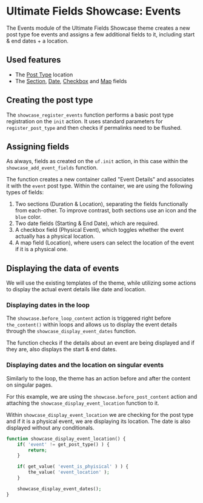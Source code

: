 # Ultimate Fields Showcase: Events

The Events module of the Ultimate Fields Showcase theme creates a new post type foe events and assigns a few additional fields to it, including start & end dates + a location.

## Used features

- The [Post Type](https://www.ultimate-fields.com/docs/locations/post-type/) location
- The [Section](https://www.ultimate-fields.com/fields/section/), [Date](https://www.ultimate-fields.com/fields/date/), [Checkbox](https://www.ultimate-fields.com/fields/checkbox/) and [Map](https://www.ultimate-fields.com/fields/map/) fields

## Creating the post type

The `showcase_register_events` function performs a basic post type registration on the `init` action. It uses standard parameters for `register_post_type` and then checks if permalinks need to be flushed.

## Assigning fields

As always, fields as created on the `uf.init` action, in this case within the `showcase_add_event_fields` function.

The function creates a new container called "Event Details" and associates it with the `event` post type. Within the container, we are using the following types of fields:

1. Two sections (Duration & Location), separating the fields functionally from each-other. To improve contrast, both sections use an icon and the `blue` color.
2. Two date fields (Starting & End Date), which are required.
3. A checkbox field (Physical Event), which toggles whether the event actually has a physical location.
3. A map field (Location), where users can select the location of the event if it is a physical one.

## Displaying the data of events

We will use the existing templates of the theme, while utilizing some actions to display the actual event details like date and location.

### Displaying dates in the loop

The `showcase.before_loop_content` action is triggered right before `the_content()` within loops and allows us to display the event details through the `showcase_display_event_dates` function.

The function checks if the details about an event are being displayed and if they are, also displays the start & end dates.

### Displaying dates and the location on singular events

Similarly to the loop, the theme has an action before and after the content on singular pages.

For this example, we are using the `showcase.before_post_content` action and attaching the `showcase_display_event_location` function to it.

Within `showcase_display_event_location` we are checking for the post type and if it is a physical event, we are displaying its location. The date is also displayed without any conditionals.

```php
function showcase_display_event_location() {
	if( 'event' != get_post_type() ) {
		return;
	}

	if( get_value( 'event_is_phyisical' ) ) {
		the_value( 'event_location' );
	}

	showcase_display_event_dates();
}
```
